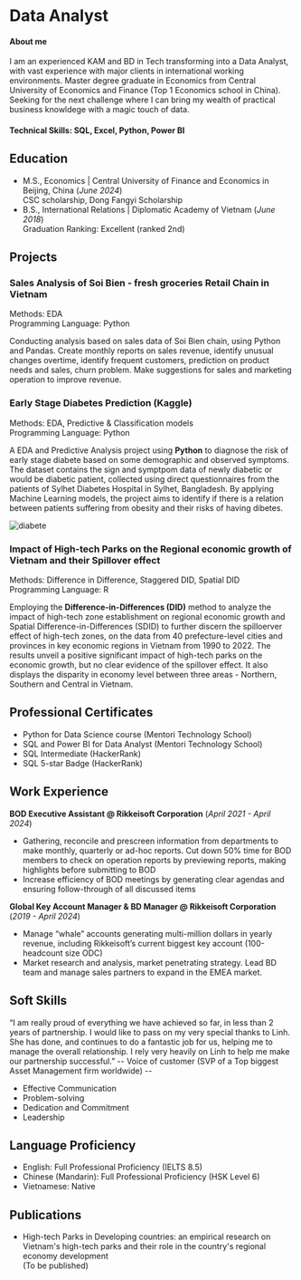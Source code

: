# Data Analyst

#### About me
I am an experienced KAM and BD in Tech transforming into a Data Analyst, with vast experience with major clients in international working environments.
Master degree graduate in Economics from Central University of Economics and Finance (Top 1 Economics school in China). 
Seeking for the next challenge where I can bring my wealth of practical business knowldege with a magic touch of data.

#### Technical Skills: SQL, Excel, Python, Power BI

## Education
- M.S., Economics	| Central University of Finance and Economics in Beijing, China (_June 2024_)\
CSC scholarship, Dong Fangyi Scholarship            		
- B.S., International Relations | Diplomatic Academy of Vietnam (_June 2018_)\
Graduation Ranking: Excellent (ranked 2nd)

## Projects
### Sales Analysis of Soi Bien - fresh groceries Retail Chain in Vietnam
Methods: EDA\
Programming Language: Python

Conducting analysis based on sales data of Soi Bien chain, using Python and Pandas. Create monthly reports on sales revenue, identify unusual changes overtime, identify frequent customers, prediction on product needs and sales, churn problem. Make suggestions for sales and marketing operation to improve revenue.


### Early Stage Diabetes Prediction (Kaggle)
Methods: EDA, Predictive & Classification models\
Programming Language: Python

A EDA and Predictive Analysis project using **Python** to diagnose the risk of early stage diabete based on some demographic and observed symptoms. The dataset contains the sign and symptpom data of newly diabetic or would be diabetic patient, collected using direct questionnaires from the patients of Sylhet Diabetes Hospital in Sylhet, Bangladesh. By applying Machine Learning models, the project aims to identify if there is a relation between patients suffering from obesity and their risks of having dibetes.

![diabete](/Resume-Summary/diabetes.jpeg)

### Impact of High-tech Parks on the Regional economic growth of Vietnam and their Spillover effect 
Methods: Difference in Difference, Staggered DID, Spatial DID\
Programming Language: R

Employing the **Difference-in-Differences (DID)** method to analyze the impact of high-tech zone establishment on regional economic growth and Spatial Difference-in-Differences (SDID) to further discern the spilloerver effect of high-tech zones, on the data from 40 prefecture-level cities and provinces in key economic regions in Vietnam from 1990 to 2022. The results unveil a positive significant impact of high-tech parks on the economic growth, but no clear evidence of the spillover effect. It also displays the disparity in economy level between three areas - Northern, Southern and Central in Vietnam.

## Professional Certificates
- Python for Data Science course (Mentori Technology School)
- SQL and Power BI for Data Analyst (Mentori Technology School)
- SQL Intermediate (HackerRank)
- SQL 5-star Badge (HackerRank)

## Work Experience
**BOD Executive Assistant @ Rikkeisoft Corporation** 
(_April 2021 - April 2024_)
- Gathering, reconcile and prescreen information from departments to make monthly, quarterly or ad-hoc reports. Cut down 50% time for BOD members to check on operation reports by previewing reports, making highlights before submitting to BOD
- Increase efficiency of BOD meetings by generating clear agendas and ensuring follow-through of all discussed items

**Global Key Account Manager & BD Manager @ Rikkeisoft Corporation** 
(_2019 - April 2024_)
- Manage “whale” accounts generating multi-million dollars in yearly revenue, including Rikkeisoft’s current biggest key account
 (100-headcount size ODC)
- Market research and analysis, market penetrating strategy. Lead BD team and manage sales partners to expand in the EMEA market.

## Soft Skills
“I am really proud of everything we have achieved so far, in less than 2 years of partnership. I would like to pass on my very special thanks to Linh. She has done, and continues to do a fantastic job for us, helping me to manage the overall relationship. I rely very heavily on Linh to help me make our partnership successful.”
-- Voice of customer (SVP of a Top biggest Asset Management firm worldwide) --
- Effective Communication
- Problem-solving
- Dedication and Commitment
- Leadership
  
## Language Proficiency
- English: Full Professional Proficiency (IELTS 8.5)
- Chinese (Mandarin): Full Professional Proficiency (HSK Level 6)
- Vietnamese: Native

## Publications
- High-tech Parks in Developing countries: an empirical research on Vietnam's high-tech parks and their role in the country's regional economy development\
(To be published)
